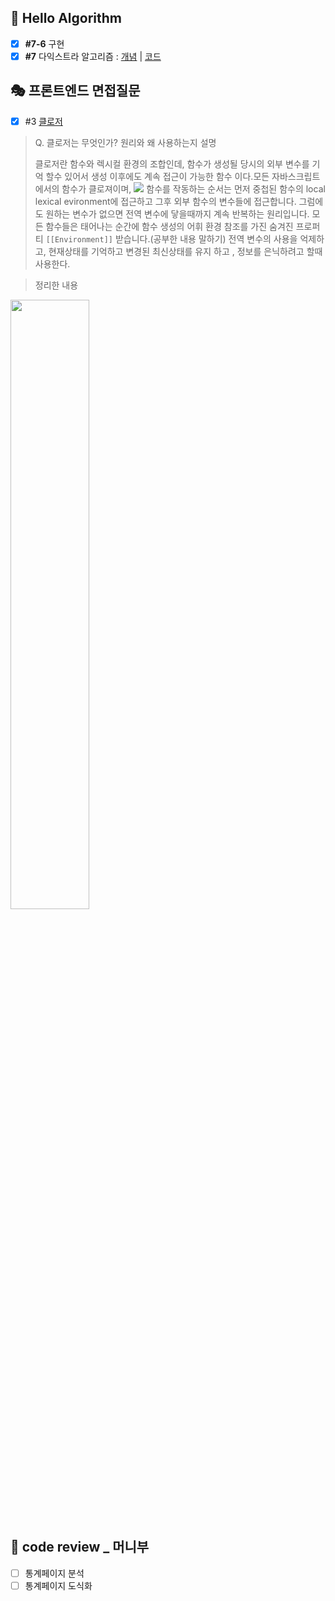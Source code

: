 ## 📙 Hello Algorithm
- [x]  **#7-6** 구현
- [x] **#7** 다익스트라 알고리즘 : [개념](https://velog.io/@gay0ung/%EB%8B%A4%EC%9D%B5%EC%8A%A4%ED%8A%B8%EB%9D%BC-%EC%95%8C%EA%B3%A0%EB%A6%AC%EC%A6%98) | [코드](https://github.com/gay0ung/Algorithm/blob/master/Hello%20Algoritm_book/07_dijkstras_algorithm/src/index.js)

## 🎭 프론트엔드 면접질문
- [x] #3 [클로저](https://velog.io/@gay0ung/%ED%95%A8%EC%88%98%EC%99%80-%EB%B8%94%EB%A1%9D-%EC%8A%A4%EC%BD%94%ED%94%84#%ED%81%B4%EB%A1%9C%EC%A0%B8closures)

> Q. 클로저는 무엇인가? 원리와 왜 사용하는지 설명
>
> 클로저란 함수와 렉시컬 환경의 조합인데, 함수가 생성될 당시의 외부 변수를 기억 할수 있어서 생성 이후에도 계속 접근이 가능한 함수 이다.모든 자바스크립트에서의 함수가 클로져이며, 
>  <img src="https://media.vlpt.us/post-images/jakeseo_me/de532820-8b5a-11e9-aa43-c9541045e28f/lexical-search-order.png" />
> 함수를 작동하는 순서는 먼저 중첩된 함수의 local lexical evironment에 접근하고 그후 외부 함수의 변수들에 접근합니다. 그럼에도 원하는 변수가 없으면 전역 변수에 닿을때까지 계속 반복하는 원리입니다.
> 모든 함수들은 태어나는 순간에 함수 생성의 어휘 환경 참조를 가진 숨겨진 프로퍼티 `[[Environment]]` 받습니다.(공부한 내용 말하기)
>   전역 변수의 사용을 억제하고, 현재상태를 기억하고 변경된 최신상태를 유지 하고 , 정보를 은닉하려고 할때 사용한다.

>정리한 내용
<img src="https://ifh.cc/g/oOAwzI.jpg"  width="50%"/>


## 📑  code review _ 머니부

 - [ ] 통계페이지 분석
 - [ ] 통계페이지 도식화
